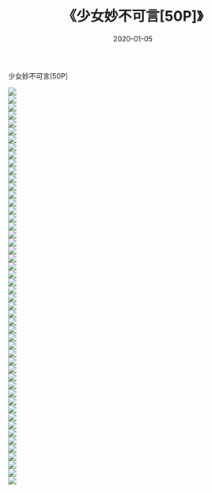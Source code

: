 ﻿---
layout: post
title:  《少女妙不可言[50P]》
date:   2020-01-05
img: http://pic.660000.xyz/1:/唯美/2020/少女妙不可言[50P]/000.jpg
categories: [美女, 清纯, 唯美]
---

少女妙不可言[50P]

  ![](http://pic.660000.xyz/1:/唯美/2020/少女妙不可言[50P]/001.jpg) <br> ![](http://pic.660000.xyz/1:/唯美/2020/少女妙不可言[50P]/002.jpg) <br> ![](http://pic.660000.xyz/1:/唯美/2020/少女妙不可言[50P]/003.jpg) <br> ![](http://pic.660000.xyz/1:/唯美/2020/少女妙不可言[50P]/004.jpg) <br> ![](http://pic.660000.xyz/1:/唯美/2020/少女妙不可言[50P]/005.jpg) <br> ![](http://pic.660000.xyz/1:/唯美/2020/少女妙不可言[50P]/006.jpg) <br> ![](http://pic.660000.xyz/1:/唯美/2020/少女妙不可言[50P]/007.jpg) <br> ![](http://pic.660000.xyz/1:/唯美/2020/少女妙不可言[50P]/008.jpg) <br> ![](http://pic.660000.xyz/1:/唯美/2020/少女妙不可言[50P]/009.jpg) <br> ![](http://pic.660000.xyz/1:/唯美/2020/少女妙不可言[50P]/010.jpg) <br> ![](http://pic.660000.xyz/1:/唯美/2020/少女妙不可言[50P]/011.jpg) <br> ![](http://pic.660000.xyz/1:/唯美/2020/少女妙不可言[50P]/012.jpg) <br> ![](http://pic.660000.xyz/1:/唯美/2020/少女妙不可言[50P]/013.jpg) <br> ![](http://pic.660000.xyz/1:/唯美/2020/少女妙不可言[50P]/014.jpg) <br> ![](http://pic.660000.xyz/1:/唯美/2020/少女妙不可言[50P]/015.jpg) <br> ![](http://pic.660000.xyz/1:/唯美/2020/少女妙不可言[50P]/016.jpg) <br> ![](http://pic.660000.xyz/1:/唯美/2020/少女妙不可言[50P]/017.jpg) <br> ![](http://pic.660000.xyz/1:/唯美/2020/少女妙不可言[50P]/018.jpg) <br> ![](http://pic.660000.xyz/1:/唯美/2020/少女妙不可言[50P]/019.jpg) <br> ![](http://pic.660000.xyz/1:/唯美/2020/少女妙不可言[50P]/020.jpg) <br> ![](http://pic.660000.xyz/1:/唯美/2020/少女妙不可言[50P]/021.jpg) <br> ![](http://pic.660000.xyz/1:/唯美/2020/少女妙不可言[50P]/022.jpg) <br> ![](http://pic.660000.xyz/1:/唯美/2020/少女妙不可言[50P]/023.jpg) <br> ![](http://pic.660000.xyz/1:/唯美/2020/少女妙不可言[50P]/024.jpg) <br> ![](http://pic.660000.xyz/1:/唯美/2020/少女妙不可言[50P]/025.jpg) <br> ![](http://pic.660000.xyz/1:/唯美/2020/少女妙不可言[50P]/026.jpg) <br> ![](http://pic.660000.xyz/1:/唯美/2020/少女妙不可言[50P]/027.jpg) <br> ![](http://pic.660000.xyz/1:/唯美/2020/少女妙不可言[50P]/028.jpg) <br> ![](http://pic.660000.xyz/1:/唯美/2020/少女妙不可言[50P]/029.jpg) <br> ![](http://pic.660000.xyz/1:/唯美/2020/少女妙不可言[50P]/030.jpg) <br> ![](http://pic.660000.xyz/1:/唯美/2020/少女妙不可言[50P]/031.jpg) <br> ![](http://pic.660000.xyz/1:/唯美/2020/少女妙不可言[50P]/032.jpg) <br> ![](http://pic.660000.xyz/1:/唯美/2020/少女妙不可言[50P]/033.jpg) <br> ![](http://pic.660000.xyz/1:/唯美/2020/少女妙不可言[50P]/034.jpg) <br> ![](http://pic.660000.xyz/1:/唯美/2020/少女妙不可言[50P]/035.jpg) <br> ![](http://pic.660000.xyz/1:/唯美/2020/少女妙不可言[50P]/036.jpg) <br> ![](http://pic.660000.xyz/1:/唯美/2020/少女妙不可言[50P]/037.jpg) <br> ![](http://pic.660000.xyz/1:/唯美/2020/少女妙不可言[50P]/038.jpg) <br> ![](http://pic.660000.xyz/1:/唯美/2020/少女妙不可言[50P]/039.jpg) <br> ![](http://pic.660000.xyz/1:/唯美/2020/少女妙不可言[50P]/040.jpg) <br> ![](http://pic.660000.xyz/1:/唯美/2020/少女妙不可言[50P]/041.jpg) <br> ![](http://pic.660000.xyz/1:/唯美/2020/少女妙不可言[50P]/042.jpg) <br> ![](http://pic.660000.xyz/1:/唯美/2020/少女妙不可言[50P]/043.jpg) <br> ![](http://pic.660000.xyz/1:/唯美/2020/少女妙不可言[50P]/044.jpg) <br> ![](http://pic.660000.xyz/1:/唯美/2020/少女妙不可言[50P]/045.jpg) <br> ![](http://pic.660000.xyz/1:/唯美/2020/少女妙不可言[50P]/046.jpg) <br> ![](http://pic.660000.xyz/1:/唯美/2020/少女妙不可言[50P]/047.jpg) <br> ![](http://pic.660000.xyz/1:/唯美/2020/少女妙不可言[50P]/048.jpg) <br> ![](http://pic.660000.xyz/1:/唯美/2020/少女妙不可言[50P]/049.jpg) <br> ![](http://pic.660000.xyz/1:/唯美/2020/少女妙不可言[50P]/050.jpg) <br>